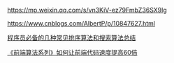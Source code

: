 https://mp.weixin.qq.com/s/vn3KiV-ez79FmbZ36SX9lg

https://www.cnblogs.com/AlbertP/p/10847627.html

[程序员必备的几种常见排序算法和搜索算法总结](https://juejin.im/post/5e9d47d4e51d4546c03843e9)

[《前端算法系列》如何让前端代码速度提高60倍](https://juejin.im/post/5d034e83e51d45773e418a69)